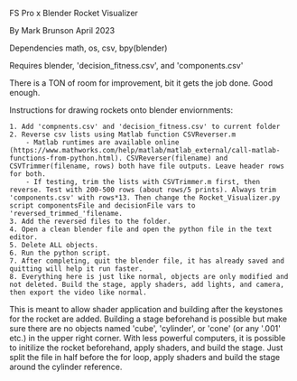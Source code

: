 FS Pro x Blender Rocket Visualizer

By Mark Brunson
April 2023

Dependencies
  math, os, csv, bpy(blender)

Requires blender, 'decision_fitness.csv', and 'components.csv'

There is a TON of room for improvement, bit it gets the job done. Good enough.

Instructions for drawing rockets onto blender enviornments:

	1. Add 'compnents.csv' and 'decision_fitness.csv' to current folder
	2. Reverse csv lists using Matlab function CSVReverser.m
		- Matlab runtimes are available online (https://www.mathworks.com/help/matlab/matlab_external/call-matlab-functions-from-python.html). CSVReverser(filename) and CSVTrimmer(filename, rows) both have file outputs. Leave header rows for both.
		- If testing, trim the lists with CSVTrimmer.m first, then reverse. Test with 200-500 rows (about rows/5 prints). Always trim 'components.csv' with rows*13. Then change the Rocket_Visualizer.py script componentsFile and decisionFile vars to 'reversed_trimmed_'filename.
	3. Add the reversed files to the folder.
	4. Open a clean blender file and open the python file in the text editor.
	5. Delete ALL objects.
	6. Run the python script.
	7. After completing, quit the blender file, it has already saved and quitting will help it run faster. 
	8. Everything here is just like normal, objects are only modified and not deleted. Build the stage, apply shaders, add lights, and camera, then export the video like normal. 

This is meant to allow shader application and building after the keystones for the rocket are added. Building a stage beforehand is possible but make sure there are no objects named 'cube', 'cylinder', or 'cone' (or any '.001' etc.) in the upper right corner. With less powerful computers, it is possible to initilize the rocket beforehand, apply shaders, and build the stage. Just split the file in half before the for loop, apply shaders and build the stage around the cylinder reference. 
